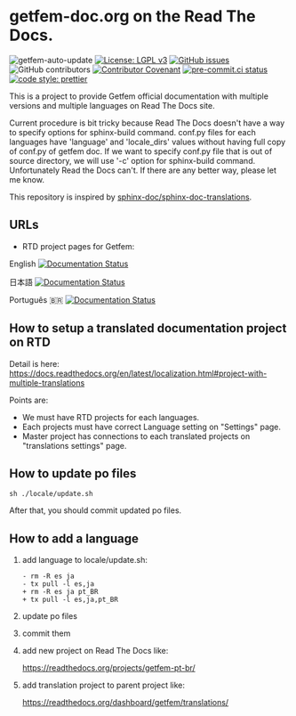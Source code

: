 # getfem-doc.org on the Read The Docs.

![getfem-auto-update](https://github.com/getfem-doc/getfem-doc-translations/workflows/getfem-auto-update/badge.svg)
[![License: LGPL v3](https://img.shields.io/badge/License-LGPL%20v3-blue.svg)](https://www.gnu.org/licenses/lgpl-3.0)
[![GitHub issues](https://img.shields.io/github/issues/getfem-doc/getfem-doc-translations.svg?style=flat-square)](https://img.shields.io/github/issues/getfem-doc/getfem-doc-translations?style=flat-square)
![GitHub contributors](https://img.shields.io/github/contributors/getfem-doc/getfem-doc-translations?style=flat-square)
[![Contributor Covenant](https://img.shields.io/badge/Contributor%20Covenant-v2.1%20adopted-ff69b4.svg)](CODE_OF_CONDUCT.md)
[![pre-commit.ci status](https://results.pre-commit.ci/badge/github/getfem-doc/getfem-doc-translations/master.svg)](https://results.pre-commit.ci/latest/github/getfem-doc/getfem-doc-translations/master)
[![code style: prettier](https://img.shields.io/badge/code_style-prettier-ff69b4.svg?style=flat-square)](https://github.com/prettier/prettier)

This is a project to provide Getfem official documentation with multiple versions and multiple languages on Read The Docs site.

Current procedure is bit tricky because Read The Docs doesn't have a way to specify options for sphinx-build command.
conf.py files for each languages have 'language' and 'locale_dirs' values without having full copy of conf.py of getfem doc. If we want to specify conf.py file that is out of source directory, we will use '-c' option for sphinx-build command. Unfortunately Read the Docs can't. If there are any better way, please let me know.

This repository is inspired by [sphinx-doc/sphinx-doc-translations](https://github.com/sphinx-doc/sphinx-doc-translations.git).

## URLs

- RTD project pages for Getfem:

English [![Documentation Status](https://readthedocs.org/projects/getfem/badge/?version=latest)](https://getfem.readthedocs.io/en/latest/?badge=latest)

日本語 [![Documentation Status](https://readthedocs.org/projects/getfem-ja/badge/?version=latest)](https://getfem.readthedocs.io/ja/latest/?badge=latest)

Português :brazil: [![Documentation Status](https://readthedocs.org/projects/getfem-pt-br/badge/?version=latest)](https://getfem.readthedocs.io/pt_BR/latest/?badge=latest)

## How to setup a translated documentation project on RTD

Detail is here: https://docs.readthedocs.org/en/latest/localization.html#project-with-multiple-translations

Points are:

- We must have RTD projects for each languages.
- Each projects must have correct Language setting on "Settings" page.
- Master project has connections to each translated projects on "translations settings" page.

## How to update po files

```
sh ./locale/update.sh
```

After that, you should commit updated po files.

## How to add a language

1. add language to locale/update.sh:

   ```
   - rm -R es ja
   - tx pull -l es,ja
   + rm -R es ja pt_BR
   + tx pull -l es,ja,pt_BR
   ```

2. update po files

3. commit them

4. add new project on Read The Docs like:

   https://readthedocs.org/projects/getfem-pt-br/

5. add translation project to parent project like:

   https://readthedocs.org/dashboard/getfem/translations/

